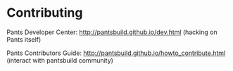 # Contributing

Pants Developer Center: http://pantsbuild.github.io/dev.html (hacking on Pants itself)

Pants Contributors Guide: http://pantsbuild.github.io/howto_contribute.html (interact with pantsbuild community)
